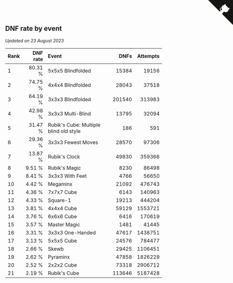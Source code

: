 ## DNF rate by event

*Updated on 23 August 2023*

| Rank | DNF rate | Event | DNFs | Attempts |
| :--- | ---: | :--- | ---: | ---: |
| 1 | 80.31 % | 5x5x5 Blindfolded | 15384 | 19156 |
| 2 | 74.75 % | 4x4x4 Blindfolded | 28043 | 37518 |
| 3 | 64.19 % | 3x3x3 Blindfolded | 201540 | 313983 |
| 4 | 42.98 % | 3x3x3 Multi-Blind | 13795 | 32094 |
| 5 | 31.47 % | Rubik's Cube: Multiple blind old style | 186 | 591 |
| 6 | 29.36 % | 3x3x3 Fewest Moves | 28570 | 97306 |
| 7 | 13.87 % | Rubik's Clock | 49830 | 359366 |
| 8 | 9.51 % | Rubik's Magic | 8230 | 86498 |
| 9 | 8.41 % | 3x3x3 With Feet | 4766 | 56650 |
| 10 | 4.42 % | Megaminx | 21092 | 476743 |
| 11 | 4.36 % | 7x7x7 Cube | 6143 | 140963 |
| 12 | 4.33 % | Square-1 | 19213 | 444204 |
| 13 | 3.81 % | 4x4x4 Cube | 59129 | 1553721 |
| 14 | 3.76 % | 6x6x6 Cube | 6416 | 170619 |
| 15 | 3.57 % | Master Magic | 1481 | 41445 |
| 16 | 3.31 % | 3x3x3 One-Handed | 47617 | 1438751 |
| 17 | 3.13 % | 5x5x5 Cube | 24576 | 784477 |
| 18 | 2.66 % | Skewb | 29425 | 1106451 |
| 19 | 2.62 % | Pyraminx | 47858 | 1826229 |
| 20 | 2.52 % | 2x2x2 Cube | 73318 | 2906712 |
| 21 | 2.19 % | Rubik's Cube | 113646 | 5187428 |


<a href="https://github.com/JustinTimeCuber/wca_statistics" class="github-corner" aria-label="View source on Github"><svg width="80" height="80" viewBox="0 0 250 250" style="fill:#151513; color:#fff; position: absolute; top: 0; border: 0; right: 0;" aria-hidden="true"><path d="M0,0 L115,115 L130,115 L142,142 L250,250 L250,0 Z"></path><path d="M128.3,109.0 C113.8,99.7 119.0,89.6 119.0,89.6 C122.0,82.7 120.5,78.6 120.5,78.6 C119.2,72.0 123.4,76.3 123.4,76.3 C127.3,80.9 125.5,87.3 125.5,87.3 C122.9,97.6 130.6,101.9 134.4,103.2" fill="currentColor" style="transform-origin: 130px 106px;" class="octo-arm"></path><path d="M115.0,115.0 C114.9,115.1 118.7,116.5 119.8,115.4 L133.7,101.6 C136.9,99.2 139.9,98.4 142.2,98.6 C133.8,88.0 127.5,74.4 143.8,58.0 C148.5,53.4 154.0,51.2 159.7,51.0 C160.3,49.4 163.2,43.6 171.4,40.1 C171.4,40.1 176.1,42.5 178.8,56.2 C183.1,58.6 187.2,61.8 190.9,65.4 C194.5,69.0 197.7,73.2 200.1,77.6 C213.8,80.2 216.3,84.9 216.3,84.9 C212.7,93.1 206.9,96.0 205.4,96.6 C205.1,102.4 203.0,107.8 198.3,112.5 C181.9,128.9 168.3,122.5 157.7,114.1 C157.9,116.9 156.7,120.9 152.7,124.9 L141.0,136.5 C139.8,137.7 141.6,141.9 141.8,141.8 Z" fill="currentColor" class="octo-body"></path></svg></a><style>.github-corner:hover .octo-arm{animation:octocat-wave 560ms ease-in-out}@keyframes octocat-wave{0%,100%{transform:rotate(0)}20%,60%{transform:rotate(-25deg)}40%,80%{transform:rotate(10deg)}}@media (max-width:500px){.github-corner:hover .octo-arm{animation:none}.github-corner .octo-arm{animation:octocat-wave 560ms ease-in-out}}</style>
